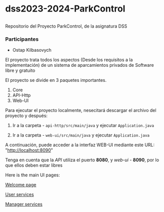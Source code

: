 # dss2023-2024-ParkControl
##   
Repositorio del Proyecto ParkControl, de la asignatura DSS

[](https://github.com/OstapKH/dss2023-2024-ParkControl/wiki/Diagrama-de-Casos-de-Uso#repositorio-del-proyecto-parkcontrol-de-la-asignatura-dss)

### Participantes

[](https://github.com/OstapKH/dss2023-2024-ParkControl/wiki/Diagrama-de-Casos-de-Uso#participantes)

-   Ostap Kilbasovych

El proyecto trata todos los aspectos (Desde los requisitos a la implementación) de un sistema de aparcamientos privados de Software libre y gratuito

El proyecto se divide en 3 paquetes importantes.

 1. Core
 2. API-Http
 3. Web-UI

Para ejecutar el proyecto localmente, nesecitará descargar el archivo del proyecto y después:

1. Ir a la carpeta - `api-http/src/main/java` y ejecutar `Application.java`

2. Ir a la carpeta - `web-ui/src/main/java` y ejecutar `Application.java`

A continuación, puede acceder a la interfaz WEB-UI mediante este URL: "[http://localhost:8090](http://localhost:8090/)"

Tenga en cuenta que la *API* utiliza el puerto **8080**, y *web-ui* - **8090**, por lo que ellos deben estar libres

Here is the main UI pages:

[Welcome page](https://github.com/OstapKH/dss2023-2024-ParkControl/blob/main/docs/example_of_usage/main_page.png)

[User services](https://github.com/OstapKH/dss2023-2024-ParkControl/blob/main/docs/example_of_usage/user_options.png)

[Manager services](https://github.com/OstapKH/dss2023-2024-ParkControl/blob/main/docs/example_of_usage/manager_options.png)
